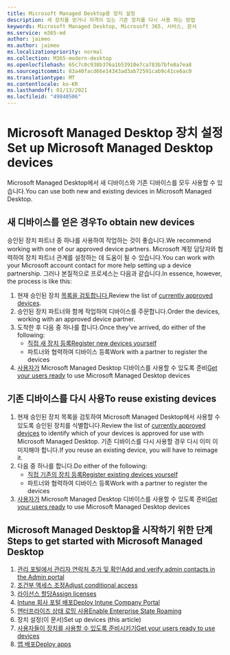 ```yaml
---
title: Microsoft Managed Desktop용 장치 설정
description: 새 장치를 얻거나 자격이 있는 기존 장치를 다시 사용 하는 방법
keywords: Microsoft Managed Desktop, Microsoft 365, 서비스, 문서
ms.service: m365-md
author: jaimeo
ms.author: jaimeo
ms.localizationpriority: normal
ms.collection: M365-modern-desktop
ms.openlocfilehash: 65c7c0c938b376a1b53910e7ca783b7bfe8a7ea8
ms.sourcegitcommit: 83a40facd66e14343ad3ab72591cab9c41ce6ac0
ms.translationtype: MT
ms.contentlocale: ko-KR
ms.lasthandoff: 01/13/2021
ms.locfileid: "49840506"
---
```

# <a name="set-up-microsoft-managed-desktop-devices"></a><span data-ttu-id="b2b1c-104">Microsoft Managed Desktop 장치 설정</span><span class="sxs-lookup"><span data-stu-id="b2b1c-104">Set up Microsoft Managed Desktop devices</span></span>

<span data-ttu-id="b2b1c-105">Microsoft Managed Desktop에서 새 디바이스와 기존 디바이스를 모두 사용할 수 있습니다.</span><span class="sxs-lookup"><span data-stu-id="b2b1c-105">You can use both new and existing devices in Microsoft Managed Desktop.</span></span>

## <a name="to-obtain-new-devices"></a><span data-ttu-id="b2b1c-106">새 디바이스를 얻은 경우</span><span class="sxs-lookup"><span data-stu-id="b2b1c-106">To obtain new devices</span></span>

<span data-ttu-id="b2b1c-107">승인된 장치 파트너 중 하나를 사용하여 작업하는 것이 좋습니다.</span><span class="sxs-lookup"><span data-stu-id="b2b1c-107">We recommend working with one of our approved device partners.</span></span> <span data-ttu-id="b2b1c-108">Microsoft 계정 담당자와 협력하여 장치 파트너 관계를 설정하는 데 도움이 될 수 있습니다.</span><span class="sxs-lookup"><span data-stu-id="b2b1c-108">You can work with your Microsoft account contact for more help setting up a device partnership.</span></span> <span data-ttu-id="b2b1c-109">그러나 본질적으로 프로세스는 다음과 같습니다.</span><span class="sxs-lookup"><span data-stu-id="b2b1c-109">In essence, however, the process is like this:</span></span>

1. <span data-ttu-id="b2b1c-110">현재 승인된 장치 [목록을 검토합니다.](../service-description/device-list.md)</span><span class="sxs-lookup"><span data-stu-id="b2b1c-110">Review the list of [currently approved devices](../service-description/device-list.md).</span></span>
2. <span data-ttu-id="b2b1c-111">승인된 장치 파트너와 함께 작업하여 디바이스를 주문합니다.</span><span class="sxs-lookup"><span data-stu-id="b2b1c-111">Order the devices, working with an approved device partner.</span></span>
3. <span data-ttu-id="b2b1c-112">도착한 후 다음 중 하나를 합니다.</span><span class="sxs-lookup"><span data-stu-id="b2b1c-112">Once they've arrived, do either of the following:</span></span>
    - [<span data-ttu-id="b2b1c-113">직접 새 장치 등록</span><span class="sxs-lookup"><span data-stu-id="b2b1c-113">Register new devices yourself</span></span>](register-devices-self.md)
    - <span data-ttu-id="b2b1c-114">파트너와 협력하여 디바이스 등록</span><span class="sxs-lookup"><span data-stu-id="b2b1c-114">Work with a partner to register the devices</span></span>
4. <span data-ttu-id="b2b1c-115">[사용자가](get-started-devices.md) Microsoft Managed Desktop 디바이스를 사용할 수 있도록 준비</span><span class="sxs-lookup"><span data-stu-id="b2b1c-115">[Get your users ready](get-started-devices.md) to use Microsoft Managed Desktop devices</span></span>

## <a name="to-reuse-existing-devices"></a><span data-ttu-id="b2b1c-116">기존 디바이스를 다시 사용</span><span class="sxs-lookup"><span data-stu-id="b2b1c-116">To reuse existing devices</span></span>

1. <span data-ttu-id="b2b1c-117">현재 승인된 [](../service-description/device-list.md) 장치 목록을 검토하여 Microsoft Managed Desktop에서 사용할 수 있도록 승인된 장치를 식별합니다.</span><span class="sxs-lookup"><span data-stu-id="b2b1c-117">Review the list of [currently approved devices](../service-description/device-list.md) to identify which of your devices is approved for use with Microsoft Managed Desktop.</span></span> <span data-ttu-id="b2b1c-118">기존 디바이스를 다시 사용할 경우 다시 이미 이미지해야 합니다.</span><span class="sxs-lookup"><span data-stu-id="b2b1c-118">If you reuse an existing device, you will have to reimage it.</span></span>
2. <span data-ttu-id="b2b1c-119">다음 중 하나를 합니다.</span><span class="sxs-lookup"><span data-stu-id="b2b1c-119">Do either of the following:</span></span>
    - [<span data-ttu-id="b2b1c-120">직접 기존의 장치 등록</span><span class="sxs-lookup"><span data-stu-id="b2b1c-120">Register existing devices yourself</span></span>](register-reused-devices-self.md)
    - <span data-ttu-id="b2b1c-121">파트너와 협력하여 디바이스 등록</span><span class="sxs-lookup"><span data-stu-id="b2b1c-121">Work with a partner to register the devices</span></span>
3. <span data-ttu-id="b2b1c-122">[사용자가](get-started-devices.md) Microsoft Managed Desktop 디바이스를 사용할 수 있도록 준비</span><span class="sxs-lookup"><span data-stu-id="b2b1c-122">[Get your users ready](get-started-devices.md) to use Microsoft Managed Desktop devices</span></span>

## <a name="steps-to-get-started-with-microsoft-managed-desktop"></a><span data-ttu-id="b2b1c-123">Microsoft Managed Desktop을 시작하기 위한 단계</span><span class="sxs-lookup"><span data-stu-id="b2b1c-123">Steps to get started with Microsoft Managed Desktop</span></span>

1. [<span data-ttu-id="b2b1c-124">관리 포털에서 관리자 연락처 추가 및 확인</span><span class="sxs-lookup"><span data-stu-id="b2b1c-124">Add and verify admin contacts in the Admin portal</span></span>](add-admin-contacts.md)
2. [<span data-ttu-id="b2b1c-125">조건부 액세스 조정</span><span class="sxs-lookup"><span data-stu-id="b2b1c-125">Adjust conditional access</span></span>](conditional-access.md)
3. [<span data-ttu-id="b2b1c-126">라이선스 할당</span><span class="sxs-lookup"><span data-stu-id="b2b1c-126">Assign licenses</span></span>](assign-licenses.md)
4. [<span data-ttu-id="b2b1c-127">Intune 회사 포털 배포</span><span class="sxs-lookup"><span data-stu-id="b2b1c-127">Deploy Intune Company Portal</span></span>](company-portal.md)
5. [<span data-ttu-id="b2b1c-128">엔터프라이즈 상태 로밍 사용</span><span class="sxs-lookup"><span data-stu-id="b2b1c-128">Enable Enterprise State Roaming</span></span>](enterprise-state-roaming.md)
6. <span data-ttu-id="b2b1c-129">장치 설정(이 문서)</span><span class="sxs-lookup"><span data-stu-id="b2b1c-129">Set up devices (this article)</span></span>
7. [<span data-ttu-id="b2b1c-130">사용자들이 장치를 사용할 수 있도록 준비시키기</span><span class="sxs-lookup"><span data-stu-id="b2b1c-130">Get your users ready to use devices</span></span>](get-started-devices.md)
8. [<span data-ttu-id="b2b1c-131">앱 배포</span><span class="sxs-lookup"><span data-stu-id="b2b1c-131">Deploy apps</span></span>](deploy-apps.md)
